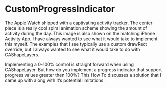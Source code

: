 # CustomProgressIndicator

The Apple Watch shipped with a captivating activity tracker.  The center piece is a really cool spiral animation scheme showing the amount of activity during the day.  This image is also shown on the matching iPhone Activity App.  I have always wanted to see what it would take to implement this myself.  The examples that I see typically use a custom drawRect override, but I always wanted to see what it would take to do with CAShapeLayers.

Implementing a 0-100% control is straight forward when using CAShapeLayer.  But how do you implement a progress indicator that support progress values greater then 100%?  This How To discusses a solution that I came up with along with it’s potential limitations.

